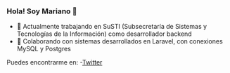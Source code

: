 ### Hola! Soy Mariano  👋

- 🔭 Actualmente trabajando en SuSTI (Subsecretaría de Sistemas y Tecnologías de la Información) como desarrollador backend
- 🌱 Colaborando con sistemas desarrollados en Laravel, con conexiones MySQL y Postgres

Puedes encontrarme en:
-[Twitter](https://twitter.com/marianoflowers)

<!--
**marianoflowers/marianoflowers** is a ✨ _special_ ✨ repository because its `README.md` (this file) appears on your GitHub profile.

Here are some ideas to get you started:

- 🔭 I’m currently working on ...
- 🌱 I’m currently learning ...
- 👯 I’m looking to collaborate on ...
- 🤔 I’m looking for help with ...
- 💬 Ask me about ...
- 📫 How to reach me: ...
- 😄 Pronouns: ...
- ⚡ Fun fact: ...
-->
